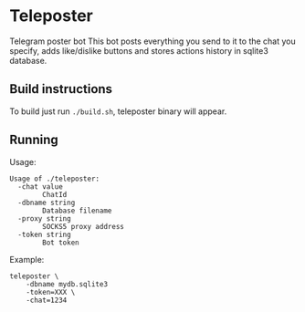 # Teleposter
Telegram poster bot
This bot posts everything you send to it to the chat you specify, adds like/dislike buttons and stores actions history in sqlite3 database.

## Build instructions
To build just run `./build.sh`, teleposter binary will appear.

## Running
Usage:
```
Usage of ./teleposter:
  -chat value
    	ChatId
  -dbname string
    	Database filename
  -proxy string
    	SOCKS5 proxy address
  -token string
    	Bot token
```
Example:
```
teleposter \
    -dbname mydb.sqlite3
    -token=XXX \
    -chat=1234
```
